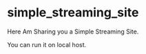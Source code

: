 # simple_streaming_site

Here Am Sharing you a Simple Streaming Site.

You can run it on local host.
